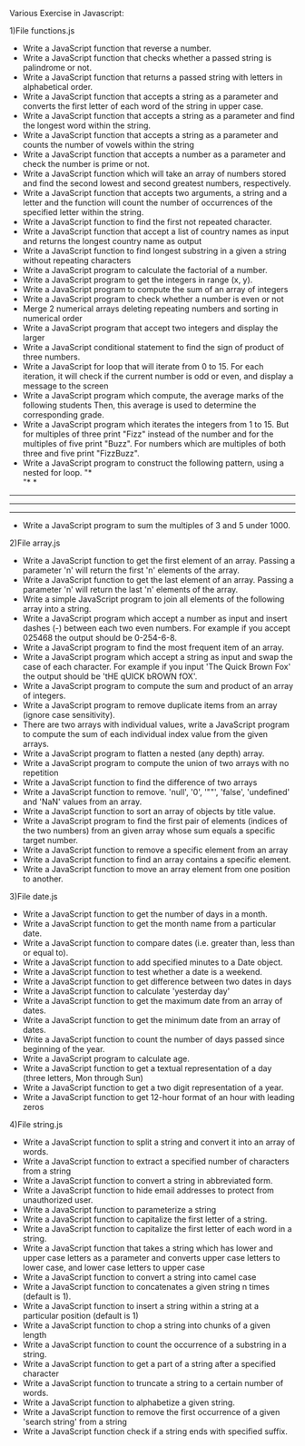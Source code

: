 Various Exercise in Javascript:

1)File functions.js
- Write a JavaScript function that reverse a number.
- Write a JavaScript function that checks whether a passed string is palindrome or not.
- Write a JavaScript function that returns a passed string with letters in alphabetical order.
- Write a JavaScript function that accepts a string as a parameter and converts the first letter of each word of the string in upper case.
- Write a JavaScript function that accepts a string as a parameter and find the longest word within the string.
- Write a JavaScript function that accepts a string as a parameter and counts the number of vowels within the string
- Write a JavaScript function that accepts a number as a parameter and check the number is prime or not.
- Write a JavaScript function which will take an array of numbers stored and find the second lowest and second greatest numbers, respectively.
- Write a JavaScript function that accepts two arguments, a string and a letter and the function will count the number of occurrences of the specified letter within the string.
- Write a JavaScript function to find the first not repeated character.
- Write a JavaScript function that accept a list of country names as input and returns the longest country name as output
- Write a JavaScript function to find longest substring in a given a string without repeating characters
- Write a JavaScript program to calculate the factorial of a number.
- Write a JavaScript program to get the integers in range (x, y).
- Write a JavaScript program to compute the sum of an array of integers
- Write a JavaScript program to check whether a number is even or not
- Merge 2 numerical arrays deleting repeating numbers and sorting in numerical order
- Write a JavaScript program that accept two integers and display the larger
- Write a JavaScript conditional statement to find the sign of product of three numbers.
- Write a JavaScript for loop that will iterate from 0 to 15. For each iteration, it will check if the current number is odd or even, and display a message to the screen
- Write a JavaScript program which compute, the average marks of the following students Then, this average is used to determine the corresponding grade.
- Write a JavaScript program which iterates the integers from 1 to 15. But for multiples of three print "Fizz" instead of the number and for the multiples of five print "Buzz". For numbers which are multiples of both three and five print "FizzBuzz". 
- Write a JavaScript program to construct the following pattern, using a nested for loop.
"*  
"* *  
* * *  
* * * *  
* * * * *  
- Write a JavaScript program to sum the multiples of 3 and 5 under 1000.

2)File array.js
- Write a JavaScript function to get the first element of an array. Passing a parameter 'n' will return the first 'n' elements of the array.
- Write a JavaScript function to get the last element of an array. Passing a parameter 'n' will return the last 'n' elements of the array.
- Write a simple JavaScript program to join all elements of the following array into a string.
- Write a JavaScript program which accept a number as input and insert dashes (-) between each two even numbers. For example if you accept 025468 the output should be 0-254-6-8.
- Write a JavaScript program to find the most frequent item of an array.
- Write a JavaScript program which accept a string as input and swap the case of each character. For example if you input 'The Quick Brown Fox' the output should be 'tHE qUICK bROWN fOX'.
- Write a JavaScript program to compute the sum and product of an array of integers.
- Write a JavaScript program to remove duplicate items from an array (ignore case sensitivity).
- There are two arrays with individual values, write a JavaScript program to compute the sum of each individual index value from the given arrays.
- Write a JavaScript program to flatten a nested (any depth) array.
- Write a JavaScript program to compute the union of two arrays with no repetition
- Write a JavaScript function to find the difference of two arrays
- Write a JavaScript function to remove. 'null', '0', '""', 'false', 'undefined' and 'NaN' values from an array.
- Write a JavaScript function to sort an array of objects by title value.
- Write a JavaScript program to find the first pair of elements (indices of the two numbers) from an given array whose sum equals a specific target number.
- Write a JavaScript function to remove a specific element from an array
- Write a JavaScript function to find an array contains a specific element.
- Write a JavaScript function to move an array element from one position to another.

3)File date.js
- Write a JavaScript function to get the number of days in a month.
- Write a JavaScript function to get the month name from a particular date.
- Write a JavaScript function to compare dates (i.e. greater than, less than or equal to).
- Write a JavaScript function to add specified minutes to a Date object.
- Write a JavaScript function to test whether a date is a weekend. 
- Write a JavaScript function to get difference between two dates in days
- Write a JavaScript function to calculate 'yesterday day'
- Write a JavaScript function to get the maximum date from an array of dates.
- Write a JavaScript function to get the minimum date from an array of dates.
- Write a JavaScript function to count the number of days passed since beginning of the year.
- Write a JavaScript program to calculate age.
- Write a JavaScript function to get a textual representation of a day (three letters, Mon through Sun)
- Write a JavaScript function to get a two digit representation of a year.
- Write a JavaScript function to get 12-hour format of an hour with leading zeros

4)File string.js
- Write a JavaScript function to split a string and convert it into an array of words.
- Write a JavaScript function to extract a specified number of characters from a string
- Write a JavaScript function to convert a string in abbreviated form.
- Write a JavaScript function to hide email addresses to protect from unauthorized user.
- Write a JavaScript function to parameterize a string
- Write a JavaScript function to capitalize the first letter of a string.
- Write a JavaScript function to capitalize the first letter of each word in a string.
- Write a JavaScript function that takes a string which has lower and upper case letters as a parameter and converts upper case letters to lower case, and lower case letters to upper case
- Write a JavaScript function to convert a string into camel case
- Write a JavaScript function to concatenates a given string n times (default is 1).
- Write a JavaScript function to insert a string within a string at a particular position (default is 1)
- Write a JavaScript function to chop a string into chunks of a given length
- Write a JavaScript function to count the occurrence of a substring in a string.
- Write a JavaScript function to get a part of a string after a specified character
- Write a JavaScript function to truncate a string to a certain number of words.
- Write a JavaScript function to alphabetize a given string.
- Write a JavaScript function to remove the first occurrence of a given 'search string' from a string
- Write a JavaScript function check if a string ends with specified suffix.
